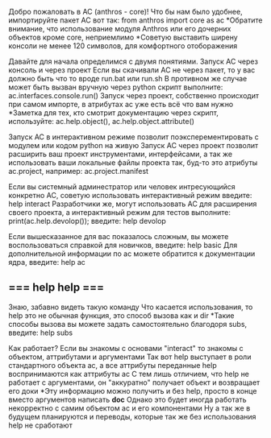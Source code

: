 Добро пожаловать в AC (anthros - core)!
 Что бы нам было удобнее, импортируйте пакет AC вот так: from anthros import core as ac
 *Обратите внимание, что использование модуля Anthros или его дочерних объектов кроме core, неприемлимо
 *Советую выставить ширену консоли не менее 120 символов, для комфортного отоборажения

Давайте для начала определимся с двумя понятиями. Запуск AC через консоль и через проект
 Если вы скачивали AC не через пакет, то у вас должно быть что то вроде run.bat или run.sh
  В противном же случае может быть вызван вручную через python скрипт
  выполните: ac.interfaces.console.run()
 Запуск через проект, собственно происходит при самом импорте, в атрибутах ac уже есть всё что вам нужно
  *Заметка для тех, кто смотрит документацию через скрипт,
   используйте: ac.help.object(), ac.help.object.attribute()

Запуск AC в интерактивном режиме позволит поэксперементировать с модулем или кодом python на живую
Запуск AC через проект позволит расширить ваш проект инструментами, интерфейсами, а так же использовать
 ваши локальные файлы проекта так, буд-то это атрибуты ac.projeсt, например: ac.project.manifest

Если вы системный админестратор или человек интресующийся конкретно AC, советую использовать интерактивный режим
 введите: help interact
Разработчики же, могут использовать AC для расширения своего проекта, а интерактивный режим для тестов
 выполните: print(ac.help.devolop()); введите: help devolop

Если вышесказанное для вас показалось сложным, вы можете воспользоваться справкой для новичков, введите: help basic
Для дополнительной информации по ac можете обратится к документации ядра, введите: help ac

## === help help ===
Знаю, забавно видеть такую команду
Что касается использования, то help это не обычная функция, это способ вызова как и dir
*Такие способы вызова вы можете задать самостоятельно благодоря subs, введите: help subs

Как работает? Если вы знакомы с основами "interact" то знакомы с объектом, аттрибутами и аргументами
Так вот help выступает в роли стандартного объекта ac, а все аттрибуты переданные help воспринимаются как аттрибуты ac
С тем лишь отличием, что help не работает с аргументами, он "аккуратно" получает объект и возвращает его доки
*Эту информацию можно получить и без help, просто в конце вместо аргументов написать __doc__
 Однако это будет иногда работать некорректно с самим объектом ac и его компонентами
 Ну а так же в будущем планируются и переводы, которые так же без использования help не сработают